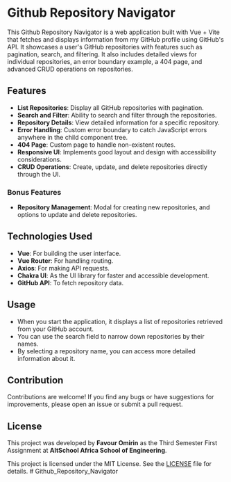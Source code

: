 # Github Repository Navigator

This Github Repository Navigator is a web application built with Vue + Vite that fetches and displays information from my GitHub profile using GitHub's API. It showcases a user's GitHub repositories with features such as pagination, search, and filtering. It also includes detailed views for individual repositories, an error boundary example, a 404 page, and advanced CRUD operations on repositories.

## Features

- **List Repositories**: Display all GitHub repositories with pagination.
- **Search and Filter**: Ability to search and filter through the repositories.
- **Repository Details**: View detailed information for a specific repository.
- **Error Handling**: Custom error boundary to catch JavaScript errors anywhere in the child component tree.
- **404 Page**: Custom page to handle non-existent routes.
- **Responsive UI**: Implements good layout and design with accessibility considerations.
- **CRUD Operations**: Create, update, and delete repositories directly through the UI.

### Bonus Features

- **Repository Management**: Modal for creating new repositories, and options to update and delete repositories.

## Technologies Used

- **Vue**: For building the user interface.
- **Vue Router**: For handling routing.
- **Axios**: For making API requests.
- **Chakra UI**: As the UI library for faster and accessible development.
- **GitHub API**: To fetch repository data.

## Usage

- When you start the application, it displays a list of repositories retrieved from your GitHub account.
- You can use the search field to narrow down repositories by their names.
- By selecting a repository name, you can access more detailed information about it.

## Contribution

Contributions are welcome! If you find any bugs or have suggestions for improvements, please open an issue or submit a pull request.

## License

This project was developed by **Favour Omirin** as the Third Semester First Assignment at **AltSchool Africa School of Engineering**.

This project is licensed under the MIT License. See the [LICENSE](LICENSE) file for details. # Github_Repository_Navigator

